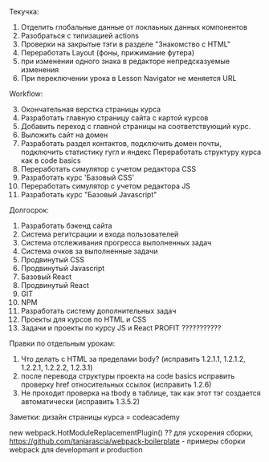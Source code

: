 Текучка:

1. Отделить глобальные данные от локлаьных данных компонентов
2. Разобраться с типизацией actions
3. Проверки на закрытые тэги в разделе "Знакомство с HTML"
4. Переработать Layout (фоны, прижимание футера)
5. при изменении одного знака в редакторе непредсказуемые изменения
6. При переключении урока в Lesson Navigator не меняется URL

Workflow:

3. Окончательная верстка страницы курса
4. Разработать главную страницу сайта с картой курсов
5. Добавить переход с главной страницы на соответствующий курс.
6. Выложить сайт на домен
7. Разработать раздел контактов, подключить домен почты, подключить статистику гугл и яндекс
Переработать структуру курса как в code basics
8. Переработать симулятор с учетом редактора CSS
9. Разработать курс 'Базовый CSS'
10. Переработать симулятор с учетом редактора JS
11. Разработать курс "Базовый Javascript"

Долгосрок:

1. Разработать бэкенд сайта
2. Система регитсрации и входа пользователей
3. Система отслеживания прогресса выполненных задач
4. Система очков за выполненные задачи
5. Продвинутый CSS
6. Продвинутый Javascript
7. Базовый React
8. Продвинутый React
9. GIT
10. NPM
11. Разработать систему дополнительных задач
12. Проекты для курсов по HTML и CSS
13. Задачи и проекты по курсу JS и React
    PROFIT ???????????

Правки по отдельным урокам:

1. Что делать с HTML за пределами body? (исправить 1.2.1.1, 1.2.1.2, 1.2.2.1, 1.2.2.2, 1.2.3.1)
2. после перевода структуры проекта на code basics исправить проверку href относительных ссылок (исправить 1.2.6)
3. Не проходит проверка на tbody в таблице, так как этот тэг создается автоматически (исправить 1.3.5.2)

Заметки:
дизайн страницы курса = codeacademy

new webpack.HotModuleReplacementPlugin() ?? для ускорения сборки,
https://github.com/taniarascia/webpack-boilerplate - примеры сборки webpack для developmant и production

